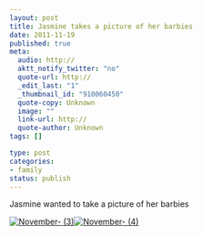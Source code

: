 ```yaml
--- 
layout: post
title: Jasmine takes a picture of her barbies
date: 2011-11-19
published: true
meta: 
  audio: http://
  aktt_notify_twitter: "no"
  quote-url: http://
  _edit_last: "1"
  _thumbnail_id: "910060450"
  quote-copy: Unknown
  image: ""
  link-url: http://
  quote-author: Unknown
tags: []

type: post
categories: 
- family
status: publish
---
```

Jasmine wanted to take a picture of her barbies

[![](http://media.eick.us/2011/11/November-3-500x333.jpg "November- (3)")](http://media.eick.us/2011/11/November-3.jpg)[![](http://media.eick.us/2011/11/November-4-500x333.jpg "November- (4)")](http://media.eick.us/2011/11/November-4.jpg)
